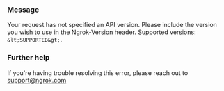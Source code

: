 
### Message
Your request has not specified an API version. Please include the version you wish to use in the Ngrok-Version header. Supported versions: `&lt;SUPPORTED&gt;`.

### Further help
If you're having trouble resolving this error, please reach out to [support@ngrok.com](mailto:support@ngrok.com?subject=Help%20with%20ERR_NGROK_218)


